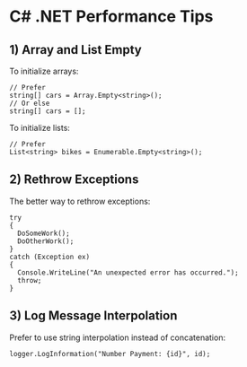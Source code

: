 # C# .NET Performance Tips

## 1) Array and List Empty

To initialize arrays:
```
// Prefer
string[] cars = Array.Empty<string>();
// Or else
string[] cars = [];
```

To initialize lists:
```
// Prefer
List<string> bikes = Enumerable.Empty<string>();
```

## 2) Rethrow Exceptions

The better way to rethrow exceptions:
```
try
{
  DoSomeWork();
  DoOtherWork();
}
catch (Exception ex)
{
  Console.WriteLine("An unexpected error has occurred.");
  throw;
}
```

## 3) Log Message Interpolation

Prefer to use string interpolation instead of concatenation:
```
logger.LogInformation("Number Payment: {id}", id);
```



